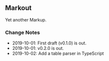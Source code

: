## Markout
Yet another Markup.

### Change Notes
- 2019-10-01: First draft (v0.1.0) is out.
- 2019-10-01: v0.2.0 is out.
- 2019-10-02: Add a table parser in TypeScript

